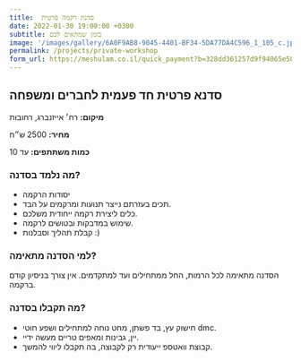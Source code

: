 ```yaml
---
title:  סדנת רקמה פרטית
date: 2022-01-30 19:00:00 +0300
subtitle: בזמן שמתאים לכם
image: '/images/gallery/6A0F9AB8-9045-4401-BF34-5DA77DA4C596_1_105_c.jpeg'
permalink: /projects/private-workshop
form_url: https://meshulam.co.il/quick_payment?b=328dd361257d9f94065e585cdc66cfec
---
```


## סדנא פרטית חד פעמית לחברים ומשפחה

**מיקום:** רח׳ אייזנברג, רחובות

**מחיר:** 2500 ש״ח

**כמות משתתפים:** עד 10

### מה נלמד בסדנה?

- יסודות הרקמה
- תכים בעזרתם נייצר תנועות ומרקמים על הבד.
- כלים ליצירת רקמה ייחודית משלכם.
- שימוש במדבקות ובטושים לרקמה.
- קבלת תהליך וסבלנות :)

### למי הסדנה מתאימה?

הסדנה מתאימה לכל הרמות, החל ממתחילים ועד למתקדמים. אין צורך בניסיון קודם ברקמה.

### מה תקבלו בסדנה?

- חישוק עץ, בד פשתן, מחט נוחה למתחילים ושפע חוטי dmc.
- יין, גבינות ומאפים טריים מעשה ידיי.
- קבוצת וואטספ ייעודית רק לקבוצה, בה תקבלו ליווי להמשך.

